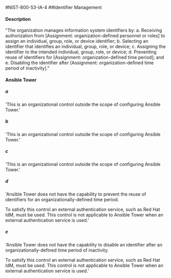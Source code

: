 #NIST-800-53-IA-4
##Identifier Management
#### Description
"The organization manages information system identifiers by:
  a.  Receiving authorization from [Assignment: organization-defined personnel or roles] to assign an individual, group, role, or device identifier;
  b.  Selecting an identifier that identifies an individual, group, role, or device;
  c.  Assigning the identifier to the intended individual, group, role, or device;
  d.  Preventing reuse of identifiers for [Assignment: organization-defined time period]; and
  e.  Disabling the identifier after [Assignment: organization-defined time period of inactivity]."
#### Ansible Tower

##### a
'This is an organizational control outside the scope of configuring
Ansible Tower.'


##### b
'This is an organizational control outside the scope of configuring
Ansible Tower.'


##### c
'This is an organizational control outside the scope of configuring
Ansible Tower.'


##### d
'Ansible Tower does not have the capability to prevent the
reuse of identifiers for an organizationally-defined time period.

To satisfy this control an external authentication service, such
as Red Hat IdM, must be used. This control is not applicable to
Ansible Tower when an external authentication service is used.'


##### e
'Ansible Tower does not have the capability to disable an identifier
after an organizationally-defined time period of inactivity.

To satisfy this control an external authentication service, such
as Red Hat IdM, must be used. This control is not applicable to
Ansible Tower when an external authentication service is used.'

